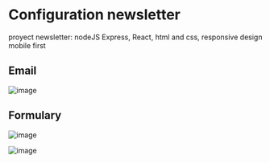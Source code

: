 # Configuration newsletter
proyect newsletter: nodeJS Express, React, html and css, responsive design mobile first

## Email
![image](https://github.com/cferreirobelenguer/newsletter/assets/88061350/50312c4f-8808-4779-8f9a-a7f2c4a8190f)

## Formulary
![image](https://github.com/cferreirobelenguer/newsletter/assets/88061350/f04c32f7-1fbb-4137-a9eb-d86063afa50e)

![image](https://github.com/cferreirobelenguer/newsletter/assets/88061350/d25c0de1-f89d-4d18-8984-1a3d5bc6f6f6)


